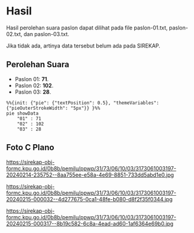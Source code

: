 # Hasil

Hasil perolehan suara paslon dapat dilihat pada file paslon-01.txt, paslon-02.txt, dan paslon-03.txt.

Jika tidak ada, artinya data tersebut belum ada pada SIREKAP.

## Perolehan Suara

 * Paslon 01: **71**.
 * Paslon 02: **102**.
 * Paslon 03: **28**.

```mermaid
%%{init: {"pie": {"textPosition": 0.5}, "themeVariables": {"pieOuterStrokeWidth": "5px"}} }%%
pie showData
    "01" : 71
    "02" : 102
    "03" : 28
```
## Foto C Plano

https://sirekap-obj-formc.kpu.go.id/0b8b/pemilu/ppwp/31/73/06/10/03/3173061003197-20240214-235752--8aa755ee-e58a-4e69-8851-733dd5abd1e0.jpg

https://sirekap-obj-formc.kpu.go.id/0b8b/pemilu/ppwp/31/73/06/10/03/3173061003197-20240215-000032--4d277675-0ca1-48fe-b080-d8f2f35f0344.jpg

https://sirekap-obj-formc.kpu.go.id/0b8b/pemilu/ppwp/31/73/06/10/03/3173061003197-20240215-000317--8b19c582-6c8a-4ead-ad60-1af6364e69b0.jpg
